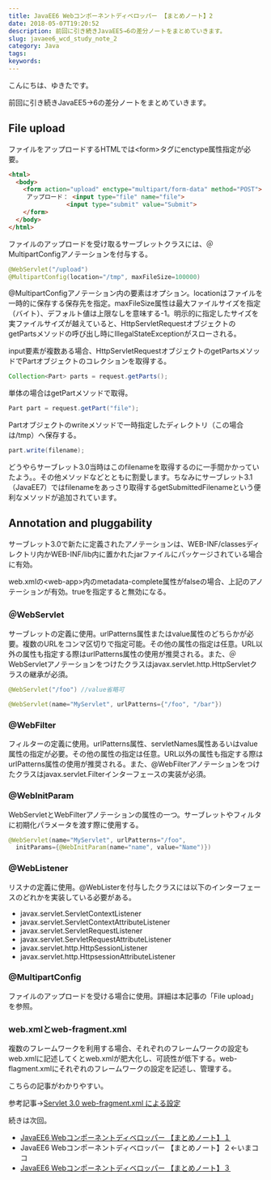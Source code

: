 ```yaml
---
title: JavaEE6 Webコンポーネントディベロッパー 【まとめノート】2
date: 2018-05-07T19:20:52
description: 前回に引き続きJavaEE5→6の差分ノートをまとめていきます。
slug: javaee6_wcd_study_note_2
category: Java
tags: 
keywords: 
---
```


こんにちは、ゆきたです。

前回に引き続きJavaEE5→6の差分ノートをまとめていきます。

## File upload

ファイルをアップロードするHTMLでは\<form\>タグにenctype属性指定が必要。
```HTML
<html>
  <body>
    <form action="upload" enctype="multipart/form-data" method="POST">
     アップロード： <input type="file" name="file">
                <input type="submit" value="Submit">
    </form>
  </body>
</html>
```

ファイルのアップロードを受け取るサーブレットクラスには、＠MultipartConfigアノテーションを付与する。
```Java
@WebServlet("/upload")
@MultipartConfig(location="/tmp", maxFileSize=100000)
```
@MultipartConfigアノテーション内の要素はオプション。locationはファイルを一時的に保存する保存先を指定。maxFileSize属性は最大ファイルサイズを指定（バイト）、デフォルト値は上限なしを意味する-1。明示的に指定したサイズを実ファイルサイズが越えていると、HttpServletRequestオブジェクトのgetPartsメソッドの呼び出し時にIllegalStateExceptionがスローされる。

input要素が複数ある場合、HttpServletRequestオブジェクトのgetPartsメソッドでPartオブジェクトのコレクションを取得する。
```Java
Collection<Part> parts = request.getParts();
```
単体の場合はgetPartメソッドで取得。
```Java
Part part = request.getPart("file");
```

Partオブジェクトのwriteメソッドで一時指定したディレクトリ（この場合は/tmp）へ保存する。
```Java
part.write(filename);
```
どうやらサーブレット3.0当時はこのfilenameを取得するのに一手間かかっていたよう。。その他メソッドなどとともに割愛します。ちなみにサーブレット3.1（JavaEE7）ではfilenameをあっさり取得するgetSubmittedFilenameという便利なメソッドが追加されています。

## Annotation and pluggability

サーブレット3.0で新たに定義されたアノテーションは、WEB-INF/classesディレクトリ内かWEB-INF/lib内に置かれたjarファイルにパッケージされている場合に有効。

web.xmlの\<web-app\>内のmetadata-complete属性がfalseの場合、上記のアノテーションが有効。trueを指定すると無効になる。

### ＠WebServlet

サーブレットの定義に使用。urlPatterns属性またはvalue属性のどちらかが必要。複数のURLをコンマ区切りで指定可能。その他の属性の指定は任意。URL以外の属性も指定する際はurlPatterns属性の使用が推奨される。また、＠WebServletアノテーションをつけたクラスはjavax.servlet.http.HttpServletクラスの継承が必須。
```Java
@WebServlet("/foo") //value省略可
```
```Java
@WebServlet(name="MyServlet", urlPatterns={"/foo", "/bar"})
```

### @WebFilter

フィルターの定義に使用。urlPatterns属性、servletNames属性あるいはvalue属性の指定が必要。その他の属性の指定は任意。URL以外の属性も指定する際はurlPatterns属性の使用が推奨される。また、@WebFilterアノテーションをつけたクラスはjavax.servlet.Filterインターフェースの実装が必須。

### @WebInitParam

WebServletとWebFilterアノテーションの属性の一つ。サーブレットやフィルタに初期化パラメータを渡す際に使用する。
```Java
@WebServlet(name="MyServlet", urlPatterns="/foo",
  initParams={@WebInitParam(name="name", value="Name")})
```
### @WebListener

リスナの定義に使用。@WebListerを付与したクラスには以下のインターフェースのどれかを実装している必要がある。

- javax.servlet.ServletContextListener
- javax.servlet.ServletContextAttributeListener
- javax.servlet.ServletRequestListener
- javax.servlet.ServletRequestAttributeListener
- javax.servlet.http.HttpSessionListener
- javax.servlet.http.HttpsessionAttributeListener

### @MultipartConfig

ファイルのアップロードを受ける場合に使用。詳細は本記事の「File upload」を参照。

### web.xmlとweb-fragment.xml

複数のフレームワークを利用する場合、それぞれのフレームワークの設定もweb.xmlに記述してくとweb.xmlが肥大化し、可読性が低下する。web-flagment.xmlにそれぞれのフレームワークの設定を記述し、管理する。

こちらの記事がわかりやすい。

参考記事→[Servlet 3.0 web-fragment.xml による設定](https://yoshio3.com/2010/03/14/servlet-3-0-web-fragment-xml-%E3%81%AB%E3%82%88%E3%82%8B%E8%A8%AD%E5%AE%9A/)


続きは次回。

- [JavaEE6 Webコンポーネントディベロッパー 【まとめノート】１](https://creatase.info/javaee6_wcd_study_note_1/)
- JavaEE6 Webコンポーネントディベロッパー 【まとめノート】２←いまココ
- [JavaEE6 Webコンポーネントディベロッパー 【まとめノート】３](https://creatase.info/javaee6_wcd_study_note_3/)
